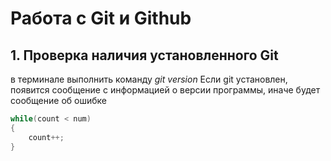 # Работа с Git и Github

## 1. Проверка наличия установленного Git
в терминале выполнить команду *git version*
Если git установлен, появится сообщение с информацией о версии программы, иначе будет сообщение об ошибке
```C#
while(count < num) 
{
    count++;
}
```

